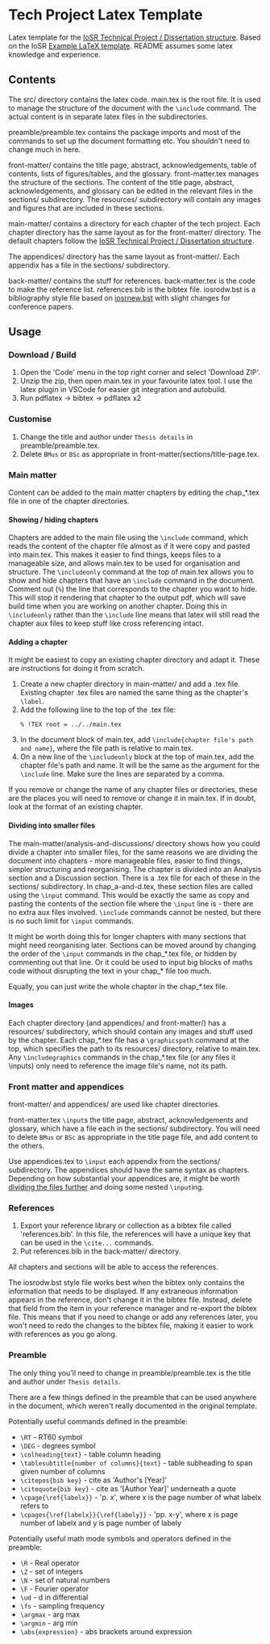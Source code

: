 # Tech Project Latex Template

Latex template for the [IoSR Technical Project / Dissertation structure](https://iosr.uk/members/wiki/pmwiki.php?n=StudyResearch.TechProjStructure). 
Based on the IoSR [Example LaTeX template](https://iosr.uk/members/modules/4B_TechProj/TechProjectTemplateLateX.zip).
README assumes some latex knowledge and experience.

## Contents
The src/ directory contains the latex code.
main.tex is the root file.
It is used to manage the structure of the document with the `\include` command.
The actual content is in separate latex files in the subdirectories.

preamble/preamble.tex contains the package imports and most of the commands to set up the document formatting etc.
You shouldn't need to change much in here.

front-matter/ contains the title page, abstract, acknowledgements, table of contents, lists of figures/tables, and the glossary.
front-matter.tex manages the structure of the sections.
The content of the title page, abstract, acknowledgements, and glossary can be edited in the relevant files in the sections/ subdirectory.
The resources/ subdirectory will contain any images and figures that are included in these sections.

main-matter/ contains a directory for each chapter of the tech project.
Each chapter directory has the same layout as for the front-matter/ directory.
The default chapters follow the [IoSR Technical Project / Dissertation structure](https://iosr.uk/members/wiki/pmwiki.php?n=StudyResearch.TechProjStructure).

The appendices/ directory has the same layout as front-matter/. 
Each appendix has a file in the sections/ subdirectory.

back-matter/ contains the stuff for references.
back-matter.tex is the code to make the reference list.
references.bib is the bibtex file.
iosrodw.bst is a bibliography style file based on [iosrnew.bst](https://iosr.uk/members/wiki/uploads/Coursework/iosrnew.bst.zip) with slight changes for conference papers.

## Usage
### Download / Build
1. Open the 'Code' menu in the top right corner and select 'Download ZIP'.
1. Unzip the zip, then open main.tex in your favourite latex tool.
    I use the latex plugin in VSCode for easier git integration and autobuild.
1. Run pdflatex -> bibtex -> pdflatex x2

### Customise
1. Change the title and author under `Thesis details` in preamble/preamble.tex.
1. Delete `BMus` or `BSc` as appropriate in front-matter/sections/title-page.tex.

### Main matter
Content can be added to the main matter chapters by editing the chap_\*.tex file in one of the chapter directories.

#### Showing / hiding chapters
Chapters are added to the main file using the `\include` command, which reads the content of the chapter file almost as if it were copy and pasted into main.tex.
This makes it easier to find things, keeps files to a manageable size, and allows main.tex to be used for organisation and structure.
The `\includeonly` command at the top of main.tex allows you to show and hide chapters that have an `\include` command in the document.
Comment out (`%`) the line that corresponds to the chapter you want to hide.
This will stop it rendering that chapter to the output pdf, which will save build time when you are working on another chapter.
Doing this in `\includeonly` rather than the `\include` line means that latex will still read the chapter aux files to keep stuff like cross referencing intact.

#### Adding a chapter
It might be easiest to copy an existing chapter directory and adapt it.
These are instructions for doing it from scratch.

1. Create a new chapter directory in main-matter/ and add a .tex file.
    Existing chapter .tex files are named the same thing as the chapter's `\label`.
1. Add the following line to the top of the .tex file:
    ```
    % !TEX root = ../../main.tex
    ```
1. In the document block of main.tex, add `\include{chapter file's path and name}`, where the file path is relative to main.tex.
1. On a new line of the `\includeonly` block at the top of main.tex, add the chapter file's path and name.
    It will be the same as the argument for the `\include` line.
    Make sure the lines are separated by a comma.

If you remove or change the name of any chapter files or directories, these are the places you will need to remove or change it in main.tex.
If in doubt, look at the format of an existing chapter.

#### Dividing into smaller files
The main-matter/analysis-and-discussions/ directory shows how you could divide a chapter into smaller files, for the same reasons we are dividing the document into chapters - more manageable files, easier to find things, simpler structuring and reorganising.
The chapter is divided into an Analysis section and a Discussion section.
There is a .tex file for each of these in the sections/ subdirectory.
In chap_a-and-d.tex, these section files are called using the `\input` command.
This would be exactly the same as copy and pasting the contents of the section file where the `\input` line is - there are no extra aux files involved.
`\include` commands cannot be nested, but there is no such limit for `\input` commands.

It might be worth doing this for longer chapters with many sections that might need reorganising later.
Sections can be moved around by changing the order of the `\input` commands in the chap_\*.tex file, or hidden by commenting out that line.
Or it could be used to input big blocks of maths code without disrupting the text in your chap_\* file too much.

Equally, you can just write the whole chapter in the chap_\*.tex file.

#### Images
Each chapter directory (and appendices/ and front-matter/) has a resources/ subdirectory, which should contain any images and stuff used by the chapter.
Each chap_\*.tex file has a `\graphicspath` command at the top, which specifies the path to its resources/ directory, relative to main.tex.
Any `\includegraphics` commands in the chap_\*.tex file (or any files it \inputs) only need to reference the image file's name, not its path.

### Front matter and appendices
front-matter/ and appendices/ are used like chapter directories.

front-matter.tex `\input`s the title page, abstract, acknowledgements and glossary, which have a file each in the sections/ subdirectory.
You will need to delete `BMus` or `BSc` as appropriate in the title page file, and add content to the others.

Use appendices.tex to `\input` each appendix from the sections/ subdirectory.
The appendices should have the same syntax as chapters.
Depending on how substantial your appendices are, it might be worth [dividing the files further](#dividing-into-smaller-files) and doing some nested `\input`ing.

### References
1. Export your reference library or collection as a bibtex file called 'references.bib'. In this file, the references will have a unique key that can be used in the `\cite...` commands. 
1. Put references.bib in the back-matter/ directory.

All chapters and sections will be able to access the references.

The iosrodw.bst style file works best when the bibtex only contains the information that needs to be displayed.
If any extraneous information appears in the reference, don't change it in the bibtex file.
Instead, delete that field from the item in your reference manager and re-export the bibtex file.
This means that if you need to change or add any references later, you won't need to redo the changes to the bibtex file, making it easier to work with references as you go along.

### Preamble
The only thing you'll need to change in preamble/preamble.tex is the title and author under `Thesis details`.

There are a few things defined in the preamble that can be used anywhere in the document, which weren't really documented in the original template.

Potentially useful commands defined in the preamble:
* `\RT` - RT60 symbol
* `\DEG` - degrees symbol
* `\colheading{text}` - table column heading
* `\tablesubtitle{number of columns}{text}` - table subheading to span given number of columns
* `\citepos{bib key}` - cite as 'Author's [Year]'
* `\citequote{bib key}` - cite as '[Author Year]' underneath a quote
* `\cpage{\ref{labelx}}` - 'p. x', where x is the page number of what labelx refers to
* `\cpages{\ref{labelx}}{\ref{labely}}` - 'pp. x-y', where x is page number of labelx and y is page number of labely

Potentially useful math mode symbols and operators defined in the preamble:
* `\R` - Real operator
* `\Z` - set of integers
* `\N` - set of natural numbers
* `\F` - Fourier operator
* `\ud` - d in differential
* `\fs` - sampling frequency
* `\argmax` - arg max
* `\argmin` - arg min
* `\abs{expression}` - abs brackets around expression